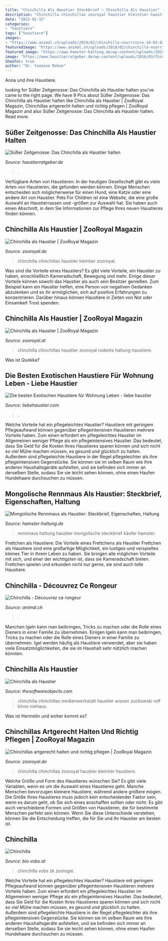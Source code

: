 ```yaml
---
title: "Chinchilla Als Haustier Steckbrief ~ Chinchilla Als Haustier"
description: "Chinchilla chinchillas zooroyal haustier kleintier haustiere"
date: "2022-02-15"
categories:
- "haustiere"
tags: ["haustiere"]
images:
- "https://www.animal.ch/uploads/2019/02/chinchilla-nourriture-10-03-02.jpeg"
featuredImage: "https://www.animal.ch/uploads/2019/02/chinchilla-nourriture-10-03-02.jpeg"
featured_image: "https://www.hamster-haltung.de/wp-content/uploads/2019/09/rennmaus-haltung-768x384.jpg"
image: "https://www.haustierratgeber.de/wp-content/uploads/2016/03/Chinchilla.png"
ShowToc: true
author: "Dr. Yasmine Rohan"
---
```



Anna und ihre Haustiere.

	

		
looking for Süßer Zeitgenosse: Das Chinchilla als Haustier halten you've came to the right page. We have 9 Pics about Süßer Zeitgenosse: Das Chinchilla als Haustier halten like Chinchilla als Haustier | ZooRoyal Magazin, Chinchillas artgerecht halten und richtig pflegen | ZooRoyal Magazin and also Süßer Zeitgenosse: Das Chinchilla als Haustier halten. Read more:
		
    
## Süßer Zeitgenosse: Das Chinchilla Als Haustier Halten

<img loading=lazy src="https://www.haustierratgeber.de/wp-content/uploads/2016/03/Chinchilla.png" onerror="this.onerror=null;this.src='https://tse1.mm.bing.net/th?id=OIP.ydEwXnwHG_9HLGgcLEuTTAHaE9&amp;pid=15.1';" alt="Süßer Zeitgenosse: Das Chinchilla als Haustier halten">

_Source: haustierratgeber.de_

>. 

	

Verfügbare Arten von Haustieren:
In der heutigen Gesellschaft gibt es viele Arten von Haustieren, die gefunden werden können. Einige Menschen entscheiden sich möglicherweise für einen Hund, eine Katze oder eine andere Art von Haustier. Pets For Children ist eine Website, die eine große Auswahl an Haustierrassen und -größen zur Auswahl hat. Sie haben auch einen Abschnitt, in dem Sie Informationen zur Pflege Ihres neuen Haustieres finden können.

    
## Chinchilla Als Haustier | ZooRoyal Magazin

<img loading=lazy src="https://www.zooroyal.de/magazin/wp-content/uploads/2014/11/chinchilla-als-haustier-760x560.jpg" onerror="this.onerror=null;this.src='https://tse2.mm.bing.net/th?id=OIP.G8iT3XrMQS3_ct2p6UACIwHaEK&amp;pid=15.1';" alt="Chinchilla als Haustier | ZooRoyal Magazin">

_Source: zooroyal.de_

>chinchilla chinchillas haustier kleintier zooroyal. 

	

Was sind die Vorteile eines Haustiers?
Es gibt viele Vorteile, ein Haustier zu haben, einschließlich Kameradschaft, Bewegung und mehr. Einige dieser Vorteile können sowohl das Haustier als auch sein Besitzer genießen. Zum Beispiel kann ein Haustier helfen, eine Person von negativen Gedanken abzulenken und es ihr ermöglichen, sich auf positive Erfahrungen zu konzentrieren. Darüber hinaus können Haustiere in Zeiten von Not oder Einsamkeit Trost spenden.

    
## Chinchilla Als Haustier | ZooRoyal Magazin

<img loading=lazy src="http://zooroyal.de/magazin/wp-content/uploads/2014/11/chinchilla-760x560.jpg" onerror="this.onerror=null;this.src='https://tse3.mm.bing.net/th?id=OIP.XcCkygKwl6rFLJoCq9IS-AHaFd&amp;pid=15.1';" alt="Chinchilla als Haustier | ZooRoyal Magazin">

_Source: zooroyal.at_

>chinchilla chinchillas haustier zooroyal rodents haltung haustiere. 

	

Was ist Quokka?

    
## Die Besten Exotischen Haustiere Für Wohnung Leben - Liebe Haustier

<img loading=lazy src="https://imgs.liebehaustier.com/imgs/close-up-portrait-of-chinchilla-609439417-57fff27f3df78cbc2895bf12.jpg" onerror="this.onerror=null;this.src='https://tse1.mm.bing.net/th?id=OIP.nz_QBMGv7CjtZoOd3CCX2wHaFj&amp;pid=15.1';" alt="Die besten Exotischen Haustiere für Wohnung Leben - liebe haustier">

_Source: liebehaustier.com_

>. 

	

Welche Vorteile hat ein pflegeleichtes Haustier?
Haustiere mit geringem Pflegeaufwand können gegenüber pflegeintensiven Haustieren mehrere Vorteile haben. Zum einen erfordert ein pflegeleichtes Haustier im Allgemeinen weniger Pflege als ein pflegeintensives Haustier. Das bedeutet, dass Sie Geld für die Kosten Ihres Haustieres sparen können und sich nicht so viel Mühe machen müssen, es gesund und glücklich zu halten. Außerdem sind pflegeleichte Haustiere in der Regel pflegeleichter als ihre pflegeintensiven Gegenstücke. Sie können sie im selben Raum wie Ihre anderen Haushaltsgeräte aufstellen, und sie befinden sich immer an derselben Stelle, sodass Sie sie leicht sehen können, ohne einen Haufen Hundehaare durchsuchen zu müssen.

    
## Mongolische Rennmaus Als Haustier: Steckbrief, Eigenschaften, Haltung

<img loading=lazy src="https://www.hamster-haltung.de/wp-content/uploads/2019/09/rennmaus-haltung-768x384.jpg" onerror="this.onerror=null;this.src='https://tse3.mm.bing.net/th?id=OIP.LmSoBbBaxh4nFonBiyfq8QHaDt&amp;pid=15.1';" alt="Mongolische Rennmaus als Haustier: Steckbrief, Eigenschaften, Haltung">

_Source: hamster-haltung.de_

>rennmaus haltung haustier mongolische steckbrief käufer hamster. 

	

Frettchen als Haustiere: Die Vorteile eines Frettchens als Haustier
Frettchen als Haustiere sind eine großartige Möglichkeit, ein lustiges und verspieltes kleines Tier in Ihrem Leben zu haben. Sie bringen alle möglichen Vorteile mit sich, und einer der wichtigsten ist, dass sie Kameradschaft bieten. Frettchen spielen und erkunden nicht nur gerne, sie sind auch tolle Haustiere.

    
## Chinchilla - Découvrez Ce Rongeur

<img loading=lazy src="https://www.animal.ch/uploads/2019/02/chinchilla-nourriture-10-03-02.jpeg" onerror="this.onerror=null;this.src='https://tse3.mm.bing.net/th?id=OIP.sHiKdqNSQljacV0tQMyVTQHaFj&amp;pid=15.1';" alt="Chinchilla - Découvrez ce rongeur">

_Source: animal.ch_

>. 

	

Manchen Igeln kann man beibringen, Tricks zu machen oder die Rolle eines Dieners in einer Familie zu übernehmen.
Einigen Igeln kann man beibringen, Tricks zu machen oder die Rolle eines Dieners in einer Familie zu übernehmen. Igel werden häufig als Haustiere verwendet, aber sie haben viele Einsatzmöglichkeiten, die sie im Haushalt sehr nützlich machen könnten.

    
## Chinchilla Als Haustier

<img loading=lazy src="https://medienwerkstatt-online.de/lws_wissen/bilder/1220-1.jpg" onerror="this.onerror=null;this.src='https://tse4.mm.bing.net/th?id=OIP.d-N-LnLT7GQl73x7UFXEHwHaJ4&amp;pid=15.1';" alt="Chinchilla als Haustier">

_Source: thesoftwareobjects.com_

>chinchilla chinchillas medienwerkstatt haustier wissen zuckowski rolf kinox niehaus. 

	

Was ist Hermelin und woher kommt es?

    
## Chinchillas Artgerecht Halten Und Richtig Pflegen | ZooRoyal Magazin

<img loading=lazy src="https://www.zooroyal.de/magazin/wp-content/uploads/2014/11/chinchilla-als-haustier-760x560-691x398.jpg" onerror="this.onerror=null;this.src='https://tse1.mm.bing.net/th?id=OIP.MYqfp-53_VGqKknDsvCj8gHaER&amp;pid=15.1';" alt="Chinchillas artgerecht halten und richtig pflegen | ZooRoyal Magazin">

_Source: zooroyal.de_

>chinchilla chinchillas zooroyal haustier kleintier haustiere. 

	

Welche Größe und Form des Haustieres wünschen Sie?
Es gibt viele Variablen, wenn es um die Auswahl eines Haustieres geht. Manche Menschen bevorzugen kleinere Haustiere, während andere größere mögen. Die Größe Ihres Haustieres muss jedoch kein entscheidender Faktor sein, wenn es darum geht, ob Sie sich eines anschaffen sollten oder nicht. Es gibt auch verschiedene Formen und Größen von Haustieren, die für bestimmte Menschen perfekt sein können. Wenn Sie diese Unterschiede verstehen, können Sie die Entscheidung treffen, die für Sie und Ihr Haustier am besten ist.

    
## Chinchilla

<img loading=lazy src="http://www.bio.vobs.at/zoologie/fotos-zk/chin2.jpg" onerror="this.onerror=null;this.src='https://tse1.mm.bing.net/th?id=OIP.eB9vZlFNtthupbamPTclmgAAAA&amp;pid=15.1';" alt="Chinchilla">

_Source: bio.vobs.at_

>chinchilla vobs zk zoologie. 

	

Welche Vorteile hat ein pflegeleichtes Haustier?
Haustiere mit geringem Pflegeaufwand können gegenüber pflegeintensiven Haustieren mehrere Vorteile haben. Zum einen erfordert ein pflegeleichtes Haustier im Allgemeinen weniger Pflege als ein pflegeintensives Haustier. Das bedeutet, dass Sie Geld für die Kosten Ihres Haustieres sparen können und sich nicht so viel Mühe machen müssen, es gesund und glücklich zu halten. Außerdem sind pflegeleichte Haustiere in der Regel pflegeleichter als ihre pflegeintensiven Gegenstücke. Sie können sie im selben Raum wie Ihre anderen Haushaltsgeräte aufstellen, und sie befinden sich immer an derselben Stelle, sodass Sie sie leicht sehen können, ohne einen Haufen Hundehaare durchsuchen zu müssen.

